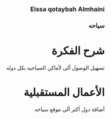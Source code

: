 
 

<div dir="rtl">
  
###  Eissa qotaybah Almhaini


###  سياحه 


# شرح الفكرة 
تسهيل الوصول ألى لأماكن السياحيه بكل دوله 

# الأعمال المستقبلية
أضافة دول أكثر ألى موقع سياحه 

</div>

